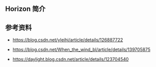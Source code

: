## Horizon 简介



## 参考资料

- <https://blog.csdn.net/yleihj/article/details/126887722>

- <https://blog.csdn.net/When_the_wind_bl/article/details/139705875>

- <https://daylight.blog.csdn.net/article/details/123704540>
